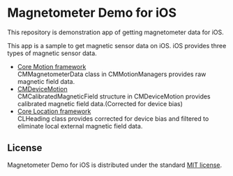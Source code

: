 # Magnetometer Demo for iOS

This repository is demonstration app of getting magnetometer data for iOS.

This app is a sample to get magnetic sensor data on iOS.
iOS provides three types of magnetic sensor data.
- [Core Motion framework](https://developer.apple.com/documentation/coremotion)  
CMMagnetometerData class in CMMotionManagers provides raw magnetic field data.
- [CMDeviceMotion](https://developer.apple.com/documentation/coremotion/cmdevicemotion#//apple_ref/doc/c_ref/CMDeviceMotion)  
CMCalibratedMagneticField structure in CMDeviceMotion provides calibrated magnetic field data.(Corrected for device bias)
- [Core Location framework](https://developer.apple.com/documentation/corelocation/clheading)  
CLHeading class provides corrected for device bias and filtered to eliminate local external magnetic field data.

## License
Magnetometer Demo for iOS is distributed under the standard [MIT license](https://github.com/mryssng/MagnetometerDemo/blob/master/LICENSE).
